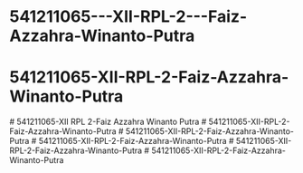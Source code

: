 # 541211065---XII-RPL-2---Faiz-Azzahra-Winanto-Putra
# 541211065-XII-RPL-2-Faiz-Azzahra-Winanto-Putra
#   5 4 1 2 1 1 0 6 5 - X I I   R P L   2 - F a i z   A z z a h r a   W i n a n t o   P u t r a  
 #   5 4 1 2 1 1 0 6 5 - X I I - R P L - 2 - F a i z - A z z a h r a - W i n a n t o - P u t r a  
 #   5 4 1 2 1 1 0 6 5 - X I I - R P L - 2 - F a i z - A z z a h r a - W i n a n t o - P u t r a  
 #   5 4 1 2 1 1 0 6 5 - X I I - R P L - 2 - F a i z - A z z a h r a - W i n a n t o - P u t r a  
 #   5 4 1 2 1 1 0 6 5 - X I I - R P L - 2 - F a i z - A z z a h r a - W i n a n t o - P u t r a  
 #   5 4 1 2 1 1 0 6 5 - X I I - R P L - 2 - F a i z - A z z a h r a - W i n a n t o - P u t r a  
 